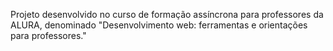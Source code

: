 Projeto desenvolvido no curso de formação assíncrona para professores da ALURA, denominado "Desenvolvimento web: ferramentas e orientações para professores."
